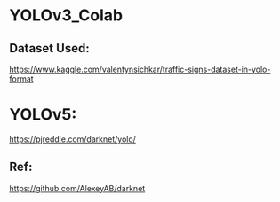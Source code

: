 # YOLOv3_Colab

## Dataset Used:
https://www.kaggle.com/valentynsichkar/traffic-signs-dataset-in-yolo-format

# YOLOv5:
https://pjreddie.com/darknet/yolo/

## Ref:
https://github.com/AlexeyAB/darknet
